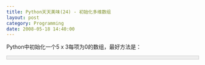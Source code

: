 ```yaml
---
title: Python天天美味(24) - 初始化多维数组
layout: post
category: Programming
date: 2008-05-18 14:40:00
---
```


Python中初始化一个5 x 3每项为0的数组，最好方法是：

<div style="border: 1px solid #cccccc; padding: 4px 5px 4px 4px; background-color: #eeeeee; font-size: 13px; width: 98%;"><!--

Code highlighting produced by Actipro CodeHighlighter (freeware)

http://www.CodeHighlighter.com/

--><span style="color: #000000;">multilist&nbsp;</span><span style="color: #000000;">=</span><span style="color: #000000;">&nbsp;[[0&nbsp;</span><span style="color: #0000ff;">for</span><span style="color: #000000;">&nbsp;col&nbsp;</span><span style="color: #0000ff;">in</span><span style="color: #000000;">&nbsp;range(</span><span style="color: #000000;">5</span><span style="color: #000000;">)]&nbsp;</span><span style="color: #0000ff;">for</span><span style="color: #000000;">&nbsp;row&nbsp;</span><span style="color: #0000ff;">in</span><span style="color: #000000;">&nbsp;range(</span><span style="color: #000000;">3</span><span style="color: #000000;">)]</span></div>

我们知道，为了初始化一个一维数组，我们可以这样做：

<div style="border: 1px solid #cccccc; padding: 4px 5px 4px 4px; background-color: #eeeeee; font-size: 13px; width: 98%;"><!--

Code highlighting produced by Actipro CodeHighlighter (freeware)

http://www.CodeHighlighter.com/

--><span style="color: #000000;">alist&nbsp;</span><span style="color: #000000;">=</span><span style="color: #000000;">&nbsp;[0]&nbsp;</span><span style="color: #000000;">*</span><span style="color: #000000;">&nbsp;</span><span style="color: #000000;">5</span></div>

没错，那我们初始化一个二维数组时，是否可以这样做呢：

<div style="border: 1px solid #cccccc; padding: 4px 5px 4px 4px; background-color: #eeeeee; font-size: 13px; width: 98%;"><!--

Code highlighting produced by Actipro CodeHighlighter (freeware)

http://www.CodeHighlighter.com/

--><span style="color: #000000;">multi&nbsp;</span><span style="color: #000000;">=</span><span style="color: #000000;">&nbsp;[[0]&nbsp;</span><span style="color: #000000;">*</span><span style="color: #000000;">&nbsp;</span><span style="color: #000000;">5</span><span style="color: #000000;">]&nbsp;</span><span style="color: #000000;">*</span><span style="color: #000000;">&nbsp;</span><span style="color: #000000;">3</span></div>

其实，这样做是不对的，因为[0] * 5是一个一维数组的对象，* 3的话只是把对象的引用复制了3次，比如，我修改multi[0][0]：

<div style="border: 1px solid #cccccc; padding: 4px 5px 4px 4px; background-color: #eeeeee; font-size: 13px; width: 98%;"><!--

Code highlighting produced by Actipro CodeHighlighter (freeware)

http://www.CodeHighlighter.com/

--><span style="color: #000000;">multi&nbsp;</span><span style="color: #000000;">=</span><span style="color: #000000;">&nbsp;[[0]&nbsp;</span><span style="color: #000000;">*</span><span style="color: #000000;">&nbsp;</span><span style="color: #000000;">5</span><span style="color: #000000;">]&nbsp;</span><span style="color: #000000;">*</span><span style="color: #000000;">&nbsp;</span><span style="color: #000000;">3</span><span style="color: #000000;">

multi[0][0]&nbsp;</span><span style="color: #000000;">=</span><span style="color: #000000;">&nbsp;</span><span style="color: #800000;">'</span><span style="color: #800000;">Love&nbsp;China</span><span style="color: #800000;">'</span><span style="color: #000000;">

</span><span style="color: #0000ff;">print</span><span style="color: #000000;">&nbsp;multi</span></div>
输出的结果将是：
  
[['Love China', 0, 0, 0, 0], ['Love China', 0, 0, 0, 0], ['Love China', 0, 0, 0, 0]]

我们修改了multi[0][0]，却把我们的multi[1][0]，multi[2][0]也修改了。这不是我们想要的结果。

如果我们这样写呢：

<div style="border: 1px solid #cccccc; padding: 4px 5px 4px 4px; background-color: #eeeeee; font-size: 13px; width: 98%;"><span style="color: #000000;">multilist&nbsp;</span><span style="color: #000000;">=</span><span style="color: #000000;">&nbsp;[[0]&nbsp;</span><span style="color: #000000;">*</span><span style="color: #000000;">&nbsp;</span><span style="color: #000000;">5</span><span style="color: #000000;">&nbsp;</span><span style="color: #0000ff;">for</span><span style="color: #000000;">&nbsp;row&nbsp;</span><span style="color: #0000ff;">in</span><span style="color: #000000;">&nbsp;range(</span><span style="color: #000000;">3</span><span style="color: #000000;">)]

multilist[0][0]&nbsp;</span><span style="color: #000000;">=</span><span style="color: #000000;">&nbsp;</span><span style="color: #800000;">'</span><span style="color: #800000;">Love&nbsp;China</span><span style="color: #800000;">'</span><span style="color: #000000;">

</span><span style="color: #0000ff;">print</span><span style="color: #000000;">&nbsp;multilist</span></div>
我们看输出结果：
  
[['Love China', 0, 0, 0, 0], [0, 0, 0, 0, 0], [0, 0, 0, 0, 0]]

恩，没问题。但是，由于使用 * 的方法比较容易引起混淆导致Bug，所以还是推荐使用上面第一种方法，即：

<div style="border: 1px solid #cccccc; padding: 4px 5px 4px 4px; background-color: #eeeeee; font-size: 13px; width: 98%;"><!--

Code highlighting produced by Actipro CodeHighlighter (freeware)

http://www.CodeHighlighter.com/

--><span style="color: #000000;">multilist&nbsp;</span><span style="color: #000000;">=</span><span style="color: #000000;">&nbsp;[[0&nbsp;</span><span style="color: #0000ff;">for</span><span style="color: #000000;">&nbsp;col&nbsp;</span><span style="color: #0000ff;">in</span><span style="color: #000000;">&nbsp;range(</span><span style="color: #000000;">5</span><span style="color: #000000;">)]&nbsp;</span><span style="color: #0000ff;">for</span><span style="color: #000000;">&nbsp;row&nbsp;</span><span style="color: #0000ff;">in</span><span style="color: #000000;">&nbsp;range(</span><span style="color: #000000;">3</span><span style="color: #000000;">)]</span></div>

#### [Python  天天美味系列（总）](http://www.cnblogs.com/coderzh/archive/2008/07/08/pythoncookbook.html)
<p>[Python    天天美味(22) - 拷贝对象（深拷贝deepcopy与浅拷贝copy）](http://www.cnblogs.com/coderzh/archive/2008/05/17/1201506.html) &nbsp;
  
[Python    天天美味(23) - enumerate遍历数组](http://www.cnblogs.com/coderzh/archive/2008/05/17/1201509.html) 
  
[Python    天天美味(24) - 初始化多维数组](http://www.cnblogs.com/coderzh/archive/2008/05/18/1201993.html) &nbsp;
  
[Python    天天美味(25) - 深入理解yield](http://www.cnblogs.com/coderzh/archive/2008/05/18/1202040.html) &nbsp;
  
[Python    天天美味(26) - __getattr__与__setattr__](http://www.cnblogs.com/coderzh/archive/2008/05/25/1206931.html) &nbsp;
...
</p>

